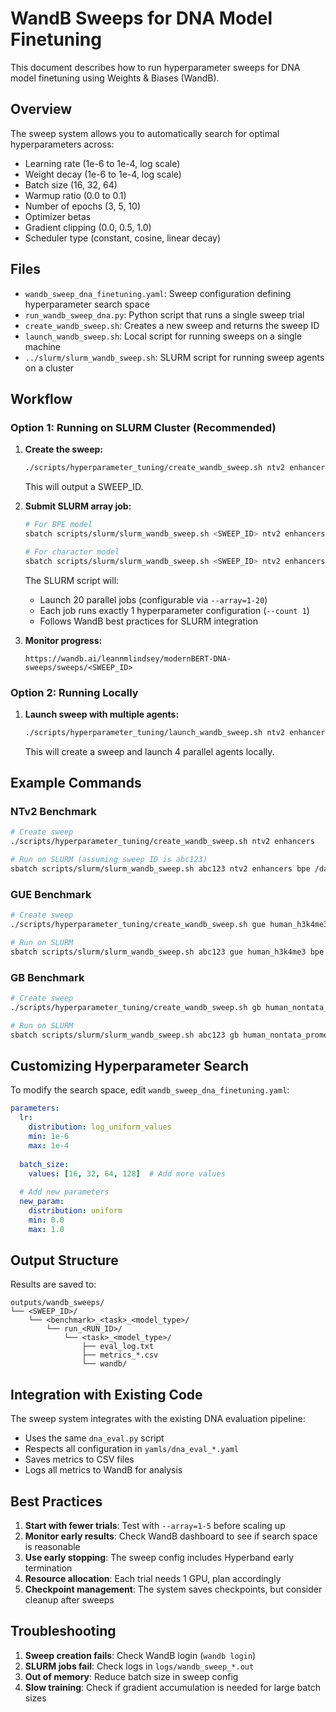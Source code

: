 # WandB Sweeps for DNA Model Finetuning

This document describes how to run hyperparameter sweeps for DNA model finetuning using Weights & Biases (WandB).

## Overview

The sweep system allows you to automatically search for optimal hyperparameters across:
- Learning rate (1e-6 to 1e-4, log scale)
- Weight decay (1e-6 to 1e-4, log scale)
- Batch size (16, 32, 64)
- Warmup ratio (0.0 to 0.1)
- Number of epochs (3, 5, 10)
- Optimizer betas
- Gradient clipping (0.0, 0.5, 1.0)
- Scheduler type (constant, cosine, linear decay)

## Files

- `wandb_sweep_dna_finetuning.yaml`: Sweep configuration defining hyperparameter search space
- `run_wandb_sweep_dna.py`: Python script that runs a single sweep trial
- `create_wandb_sweep.sh`: Creates a new sweep and returns the sweep ID
- `launch_wandb_sweep.sh`: Local script for running sweeps on a single machine
- `../slurm/slurm_wandb_sweep.sh`: SLURM script for running sweep agents on a cluster

## Workflow

### Option 1: Running on SLURM Cluster (Recommended)

1. **Create the sweep:**
   ```bash
   ./scripts/hyperparameter_tuning/create_wandb_sweep.sh ntv2 enhancers
   ```
   This will output a SWEEP_ID.

2. **Submit SLURM array job:**
   ```bash
   # For BPE model
   sbatch scripts/slurm/slurm_wandb_sweep.sh <SWEEP_ID> ntv2 enhancers bpe /path/to/pretrained/checkpoint.pt
   
   # For character model
   sbatch scripts/slurm/slurm_wandb_sweep.sh <SWEEP_ID> ntv2 enhancers char /path/to/pretrained/checkpoint.pt
   ```

   The SLURM script will:
   - Launch 20 parallel jobs (configurable via `--array=1-20`)
   - Each job runs exactly 1 hyperparameter configuration (`--count 1`)
   - Follows WandB best practices for SLURM integration

3. **Monitor progress:**
   ```
   https://wandb.ai/leannmlindsey/modernBERT-DNA-sweeps/sweeps/<SWEEP_ID>
   ```

### Option 2: Running Locally

1. **Launch sweep with multiple agents:**
   ```bash
   ./scripts/hyperparameter_tuning/launch_wandb_sweep.sh ntv2 enhancers bpe /path/to/checkpoint.pt 4
   ```
   This will create a sweep and launch 4 parallel agents locally.

## Example Commands

### NTv2 Benchmark
```bash
# Create sweep
./scripts/hyperparameter_tuning/create_wandb_sweep.sh ntv2 enhancers

# Run on SLURM (assuming sweep ID is abc123)
sbatch scripts/slurm/slurm_wandb_sweep.sh abc123 ntv2 enhancers bpe /data/models/modernbert-base-dna.pt
```

### GUE Benchmark
```bash
# Create sweep
./scripts/hyperparameter_tuning/create_wandb_sweep.sh gue human_h3k4me3

# Run on SLURM
sbatch scripts/slurm/slurm_wandb_sweep.sh abc123 gue human_h3k4me3 bpe /data/models/modernbert-base-dna.pt
```

### GB Benchmark
```bash
# Create sweep
./scripts/hyperparameter_tuning/create_wandb_sweep.sh gb human_nontata_promoters

# Run on SLURM
sbatch scripts/slurm/slurm_wandb_sweep.sh abc123 gb human_nontata_promoters char /data/models/modernbert-base-dna-char.pt
```

## Customizing Hyperparameter Search

To modify the search space, edit `wandb_sweep_dna_finetuning.yaml`:

```yaml
parameters:
  lr:
    distribution: log_uniform_values
    min: 1e-6
    max: 1e-4
  
  batch_size:
    values: [16, 32, 64, 128]  # Add more values
  
  # Add new parameters
  new_param:
    distribution: uniform
    min: 0.0
    max: 1.0
```

## Output Structure

Results are saved to:
```
outputs/wandb_sweeps/
└── <SWEEP_ID>/
    └── <benchmark>_<task>_<model_type>/
        └── run_<RUN_ID>/
            └── <task>_<model_type>/
                ├── eval_log.txt
                ├── metrics_*.csv
                └── wandb/
```

## Integration with Existing Code

The sweep system integrates with the existing DNA evaluation pipeline:
- Uses the same `dna_eval.py` script
- Respects all configuration in `yamls/dna_eval_*.yaml`
- Saves metrics to CSV files
- Logs all metrics to WandB for analysis

## Best Practices

1. **Start with fewer trials**: Test with `--array=1-5` before scaling up
2. **Monitor early results**: Check WandB dashboard to see if search space is reasonable
3. **Use early stopping**: The sweep config includes Hyperband early termination
4. **Resource allocation**: Each trial needs 1 GPU, plan accordingly
5. **Checkpoint management**: The system saves checkpoints, but consider cleanup after sweeps

## Troubleshooting

1. **Sweep creation fails**: Check WandB login (`wandb login`)
2. **SLURM jobs fail**: Check logs in `logs/wandb_sweep_*.out`
3. **Out of memory**: Reduce batch size in sweep config
4. **Slow training**: Check if gradient accumulation is needed for large batch sizes